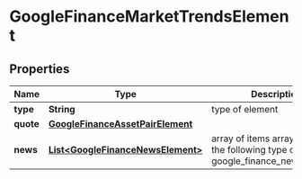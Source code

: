 

# GoogleFinanceMarketTrendsElement


## Properties

| Name | Type | Description | Notes |
|------------ | ------------- | ------------- | -------------|
|**type** | **String** | type of element |  [optional] |
|**quote** | [**GoogleFinanceAssetPairElement**](GoogleFinanceAssetPairElement.md) |  |  [optional] |
|**news** | [**List&lt;GoogleFinanceNewsElement&gt;**](GoogleFinanceNewsElement.md) | array of items array contains the following type of items: google_finance_news_element |  [optional] |



